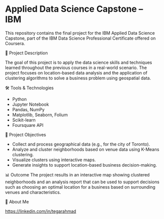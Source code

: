 # Applied Data Science Capstone – IBM

This repository contains the final project for the IBM Applied Data Science Capstone, part of the IBM Data Science Professional Certificate offered on Coursera.

📌 Project Description

The goal of this project is to apply the data science skills and techniques learned throughout the previous courses in a real-world scenario. The project focuses on location-based data analysis and the application of clustering algorithms to solve a business problem using geospatial data.

🛠️ Tools & Technologies
- Python
- Jupyter Notebook
- Pandas, NumPy
- Matplotlib, Seaborn, Folium
- Scikit-learn
- Foursquare API

🎯 Project Objectives
- Collect and process geographical data (e.g., for the city of Toronto).
- Analyze and cluster neighborhoods based on venue data using K-Means clustering.
- Visualize clusters using interactive maps.
- Generate insights to support location-based business decision-making.

📊 Outcome
The project results in an interactive map showing clustered neighborhoods and an analysis report that can be used to support decisions such as choosing an optimal location for a business based on surrounding venues and characteristics.


👤 About Me

https://linkedin.com/in/tegarahmad
